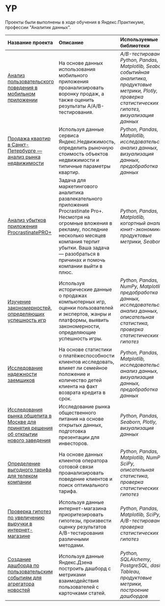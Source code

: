 # YP

Проекты были выполнены в ходе обучения в Яндекс.Практикуме, профессии "Аналитик данных".

| Название проекта | Описание | Используемые библиотеки | 
| :---------------------- | :---------------------- | :---------------------- |
| [Анализ пользовательского поведения в мобильном приложении](https://github.com/DenisShastin/YP/blob/main/Анализ%20пользовательского%20поведения%20в%20мобильном%20приложении/Анализ%20пользовательского%20поведения%20в%20мобильном%20приложении.ipynb) | На основе данных использования мобильного приложения проанализировать воронку продаж, а также оценить результаты A/A/B-тестирования.| *A/B-тестирование, Python, Pandas, Matplotlib, Seaborn, событийная аналитика, продуктовые метрики, Plotly, проверка статистических гипотез, визуализация данных* |
| [Продажа квартир в Санкт-Петербурге — анализ рынка недвижимости](https://github.com/DenisShastin/YP/blob/main/Анализ%20рынка%20недвижимости/Продажа%20квартир%20в%20Санкт-Петербурге%20—%20анализ%20рынка%20недвижимости.ipynb) | Используя данные сервиса Яндекс.Недвижимость, определить рыночную стоимость объектов недвижимости и типичные параметры квартир.| *Python, Pandas, Matplotlib, исследовательский анализ данных, визуализация данных, предобработка данных* |
| [Анализ убытков приложения ProcrastinatePRO+](https://github.com/DenisShastin/YP/blob/main/Анализ%20убытков%20приложения%20ProcrastinatePRO%2B/Анализ%20убытков%20приложения%20ProcrastinatePRO%2B.ipynb) | Задача для маркетингового аналитика развлекательного приложения Procrastinate Pro+. Несмотря на огромные вложения в рекламу, последние несколько месяцев компания терпит убытки. Ваша задача — разобраться в причинах и помочь компании выйти в плюс.| *Python, Pandas, Matplotlib, когортный анализ, юнит-экономика, продуктовые метрики, Seaborn* |
| [Изучение закономерностей, определяющих успешность игр](https://github.com/DenisShastin/YP/blob/main/Изучение%20закономерностей%2C%20определяющих%20успешность%20игр/Изучение%20закономерностей%2C%20определяющих%20успешность%20игр.ipynb) | Используя исторические данные о продажах компьютерных игр, оценки пользователей и экспертов, жанры и платформы, выявить закономерности, определяющие успешность игры.| *Python, Pandas, NumPy, Matplotlib, предобработка данных, исследовательский анализ данных, описательная статистика, проверка статистических гипотез* |
| [Исследование надежности заемщиков](https://github.com/DenisShastin/YP/blob/main/Исследование%20надежности%20заемщиков/Исследование%20надёжности%20заёмщиков%20—%20анализ%20банковских%20данных.ipynb) | На основе статистики о платёжеспособности клиентов исследовать, влияет ли семейное положение и количество детей клиента на факт возврата кредита в срок.| *Python, Pandas, Matplotlib, исследовательский анализ данных, визуализация данных, предобработка данных* |
| [Исследования рынка общепита в Москве для принятия решения об открытии нового заведения](https://github.com/DenisShastin/YP/blob/main/Исследования%20рынка%20общепита%20в%20Москве%20для%20принятия%20решения%20об%20открытии%20нового%20заведения/Исследования%20рынка%20общепита%20в%20Москве%20для%20принятия%20решения%20об.ipynb) | Исследование рынка общественного питания на основе открытых данных, подготовка презентации для инвесторов.| *Python, Pandas, Seaborn, Plotly, визуализация данных* |
| [Определение выгодного тарифа для телеком компании](https://github.com/DenisShastin/YP/blob/main/Определение%20выгодного%20тарифа%20для%20телеком%20компании/Определение%20выгодного%20тарифа%20для%20телеком%20компании.ipynb) | На основе данных клиентов оператора сотовой связи проанализировать поведение клиентов и поиск оптимального тарифа.| *Python, Pandas, Matplotlib, NumPy, SciPy, описательная статистика, проверка статистических гипотез* |
| [Проверка гипотез по увеличению выручки в интернет-магазине](https://github.com/DenisShastin/YP/blob/main/Проверка%20гипотез%20по%20увеличению%20выручки%20в%20интернет-магазине/Проверка%20гипотез%20по%20увеличению%20выручки%20в%20интернет-магазине%20—.ipynb) | Используя данные интернет-магазина приоритезировать гипотезы, произвести оценку результатов A/B-тестирования различными методами.| *Python, Pandas, Matplotlib, SciPy, A/B-тестирование, проверка статистических гипотез* |
| [Создание дашборда по пользовательским событиям для агрегатора новостей](https://github.com/DenisShastin/YP/blob/main/Создание%20дашборда%20по%20пользовательским%20событиям%20для%20агрегатора%20новостей/Презентация.%20Автоматизация.pdf) | Используя данные Яндекс.Дзена построить дашборд с метриками взаимодействия пользователей с карточками статей.| *Python, SQLAlchemy, PostgreSQL, dash, Tableau, продуктовые метрики, построение дашбордов* |
